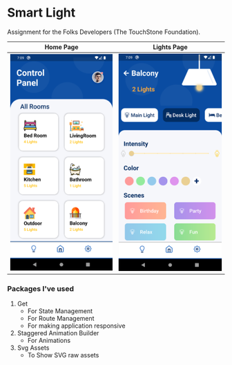 # Smart Light

Assignment for the Folks Developers (The TouchStone Foundation).



|              Home Page              |             Lights Page           |
| :----------------------------------: | :----------------------------------: |
| ![Home](assets/home.png) | ![Lights](assets/lights.png) 

### Packages I've used

1. Get
    - For State Management
    - For Route Management
    - For making application responsive
2. Staggered Animation Builder
    - For Animations
3. Svg Assets
    - To Show SVG raw assets